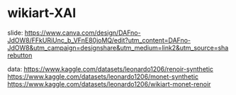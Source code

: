 # wikiart-XAI
slide: https://www.canva.com/design/DAFno-JdOW8/FFkURiUnc_b_VFnE80joMQ/edit?utm_content=DAFno-JdOW8&utm_campaign=designshare&utm_medium=link2&utm_source=sharebutton

data: 
https://www.kaggle.com/datasets/leonardo1206/renoir-synthetic
https://www.kaggle.com/datasets/leonardo1206/monet-synthetic
https://www.kaggle.com/datasets/leonardo1206/wikiart-monet-renoir
